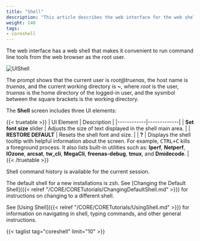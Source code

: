 ```yaml
---
title: "Shell"
description: "This article describes the web interface for the web shell on TrueNAS CORE."
weight: 140
tags:
- coreshell
---
```


The web interface has a web shell that makes it convenient to run command line tools from the web browser as the root user.

![UIShell](/images/CORE/12.0/UIShell.png "TrueNAS Shell")

The prompt shows that the current user is *root@truenas*, the host name is *truenas*, and the current working directory is **~**, where *root* is the user, *truenas* is the home directory of the logged-in user, and the sysmbol between the square brackets is the working directory.


The **Shell** screen includes three UI elements:

{{< truetable >}}
| UI Element | Description |
|------------|-------------|
| **Set font size** slider | Adjusts the size of text displayed in the shell main area. |
| **RESTORE DEFAULT** | Resets the shell font and size. |
| **?** | Displays the shell tooltip with helpful information about the screen. For example, <kbd>CTRL+C</kbd> kills a foreground process. It also lists built-in utilities such as: **Iperf**, **Netperf**, **IOzone**, **arcsat**, **tw_cli**, **MegaCli**, **freenas-debug**, **tmux**, and **Dmidecode**. |
{{< /truetable >}}

Shell command history is available for the current session.

The default shell for a new installations is zsh. See [Changing the Default Shell]({{< relref "/CORE/CORETutorials/ChangingDefaultShell.md" >}}) for instructions on changing to a different shell.

See [Using Shell]({{< relref "/CORE/CORETutorials/UsingShell.md" >}}) for information on navigating in shell, typing commands, and other general instructions.

{{< taglist tag="coreshell" limit="10" >}}
